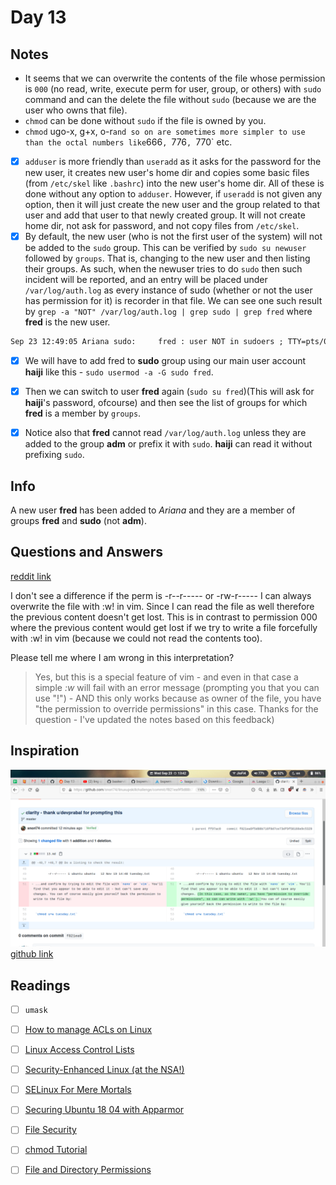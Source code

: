 # Day 13

## Notes

- It seems that we can overwrite the contents of the file whose permission is `000` (no read, write, execute perm for user, group, or others) with `sudo` command and can the delete the file without `sudo` (because we are the user who owns that file).
- `chmod` can be done without `sudo` if the file is owned by you.
- `chmod` ugo-x, g+x, o-r` and so on are sometimes more simpler to use than the octal numbers like `666`, `776`, `770` etc.

- [x] `adduser` is more friendly than `useradd` as it asks for the password for the new user, it creates new user's home dir and copies some basic files (from `/etc/skel` like `.bashrc`) into the new user's home dir. All of these is done without any option to `adduser`. However, if `useradd` is not given any option, then it will just create the new user and the group related to that user and add that user to that newly created group. It will not create home dir, not ask for password, and not copy files from `/etc/skel`.
- [x] By default, the new user (who is not the first user of the system) will not be added to the `sudo` group. This can be verified by `sudo su newuser` followed by `groups`. That is, changing to the new user and then listing their groups. As such, when the newuser tries to do `sudo` then such incident will be reported, and an entry will be placed under `/var/log/auth.log` as every instance of sudo (whether or not the user has permission for it) is recorder in that file.
We can see one such result by `grep -a "NOT" /var/log/auth.log | grep sudo | grep fred` where **fred** is the new user.

```txt
Sep 23 12:49:05 Ariana sudo:     fred : user NOT in sudoers ; TTY=pts/0 ; PWD=/home/fred ; USER=root ; COMMAND=/usr/bin/less /var/log/auth.log
```

- [x] We will have to add fred to **sudo** group using our main user account **haiji** like this - `sudo usermod -a -G sudo fred`.

- [x] Then we can switch to user **fred** again (`sudo su fred`)(This will ask for **haiji**'s password, ofcourse) and then see the list of groups for which **fred** is a member by `groups`.

- [x] Notice also that **fred** cannot read `/var/log/auth.log` unless they are added to the group **adm** or prefix it with `sudo`. **haiji** can read it without prefixing `sudo`.

## Info

A new user **fred** has been added to *Ariana*  and they are a member of groups **fred** and **sudo** (not **adm**).

## Questions and Answers

[reddit link](https://www.reddit.com/r/linuxupskillchallenge/comments/ixwvq4/thoughts_and_comments_day_13/g6ap7b6?utm_source=share&utm_medium=web2x&context=3)

I don't see a difference if the perm is -r--r----- or -rw-r----- I can always overwrite the file with :w! in vim. Since I can read the file as well therefore the previous content doesn't get lost. This is in contrast to permission 000 where the previous content would get lost if we try to write a file forcefully with :w! in vim (because we could not read the contents too).

Please tell me where I am wrong in this interpretation?

> Yes, but this is a special feature of vim - and even in that case a simple _:w_ will fail with an error message (prompting you that you can use "!") - AND this only works because as owner of the file, you have "the permission to override permissions" in this case.
> Thanks for the question - I've updated the notes based on this feedback)

## Inspiration

![the above question led to the following contribution](assets/contribution.png)
[github link](https://github.com/snori74/linuxupskillchallenge/commit/f821ea9f5d88b716f8d7ce73df9f58166e9c5329)

## Readings

- [ ] `umask`
- [ ] [How to manage ACLs on Linux](https://linuxconfig.org/how-to-manage-acls-on-linux)
- [ ] [Linux Access Control Lists](https://www.redhat.com/sysadmin/linux-access-control-lists)
- [ ] [Security-Enhanced Linux (at the NSA!)](https://www.nsa.gov/what-we-do/research/selinux/)
- [ ] [SELinux For Mere Mortals](https://craigmbooth.com/blog/selinux-for-mortals/)
- [ ] [Securing Ubuntu 18 04 with Apparmor](https://www.youtube.com/watch?v=lJFxexGZ-DY)
- [ ] [File Security](http://tldp.org/LDP/intro-linux/html/sect_03_04.html)
- [ ] [chmod Tutorial](http://catcode.com/teachmod/)
- [ ] [File and Directory Permissions](http://www.youtube.com/watch?v=vKTg1ATHl4E)

